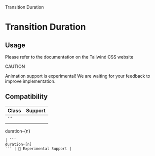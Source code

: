 Transition Duration

# Transition Duration

## Usage

Please refer to the documentation on the Tailwind CSS website

CAUTION

Animation support is experimental! We are waiting for your feedback to improve implementation.

## Compatibility

| Class                | Support                 |
| -------------------- | ----------------------- |
| ```
duration-{n}
``` | 🧪 Experimental Support |
| ```
duration-[n]
``` | 🧪 Experimental Support |
